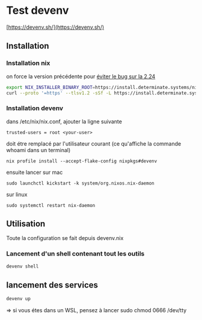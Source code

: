 # Test devenv

[https://devenv.sh/](https://devenv.sh/)

## Installation

### Installation nix

on force la version précédente pour [éviter le bug sur la 2.24](https://github.com/cachix/devenv/issues/1364)
```bash
export NIX_INSTALLER_BINARY_ROOT=https://install.determinate.systems/nix/tag/v0.23.0 
curl --proto '=https' --tlsv1.2 -sSf -L https://install.determinate.systems/nix | sh -s -- install
```



### Installation devenv

dans /etc/nix/nix.conf, ajouter la ligne suivante

```
trusted-users = root <your-user> 
```

<your-user> doit étre remplacé par l'utilisateur courant (ce qu'affiche la commande whoami dans un terminal)

```
nix profile install --accept-flake-config nixpkgs#devenv
```

ensuite lancer
sur mac
```
sudo launchctl kickstart -k system/org.nixos.nix-daemon
```

sur linux
```
sudo systemctl restart nix-daemon
```

## Utilisation

Toute la configuration se fait depuis devenv.nix

### Lancement d'un shell contenant tout les outils

```bash
devenv shell
```


## lancement des services



```bash
devenv up
```

=> si vous étes dans un WSL, pensez à lancer sudo chmod 0666 /dev/tty

